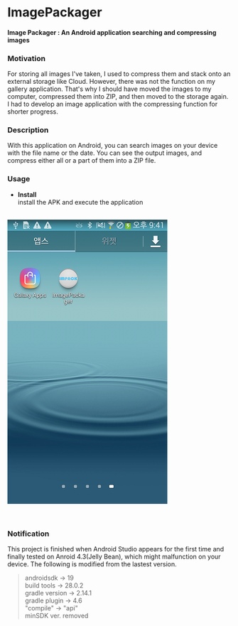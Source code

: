 # ImagePackager
#### Image Packager : An Android application searching and compressing images  

### Motivation  
For storing all images I've taken, I used to compress them and stack onto an external storage like Cloud.
However, there was not the function on my gallery application.
That's why I should have moved the images to my computer, compressed them into ZIP, and then moved to the storage again.
I had to develop an image application with the compressing function for shorter progress.  

### Description  
With this application on Android, you can search images on your device with the file name or the date.
You can see the output images, and compress either all or a part of them into a ZIP file.  

### Usage  
* **Install**  
install the APK and execute the application  
&nbsp;  
<p class="verticalcenter">
<img src="/image/1install.png"/>
</p>  
&nbsp;  
  
### Notification  
This project is finished when Android Studio appears for the first time and finally tested on Anroid 4.3(Jelly Bean),
which might malfunction on your device. The following is modified from the lastest version.  
>androidsdk -> 19  
>build tools -> 28.0.2  
>gradle version -> 2.14.1  
>gradle plugin -> 4.6  
>"compile" -> "api"  
>minSDK ver. removed  
